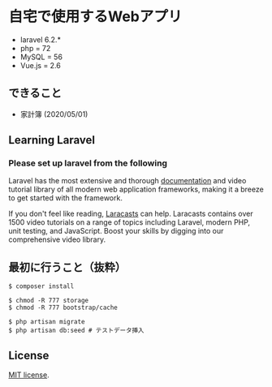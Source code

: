 # 自宅で使用するWebアプリ

- laravel 6.2.*
- php = 72
- MySQL = 56
- Vue.js = 2.6

## できること

- 家計簿 (2020/05/01)

## Learning Laravel
### Please set up laravel from the following

Laravel has the most extensive and thorough [documentation](https://laravel.com/docs) and video tutorial library of all modern web application frameworks, making it a breeze to get started with the framework.

If you don't feel like reading, [Laracasts](https://laracasts.com) can help. Laracasts contains over 1500 video tutorials on a range of topics including Laravel, modern PHP, unit testing, and JavaScript. Boost your skills by digging into our comprehensive video library.

## 最初に行うこと（抜粋）

```
$ composer install

$ chmod -R 777 storage
$ chmod -R 777 bootstrap/cache

$ php artisan migrate
$ php artisan db:seed # テストデータ挿入
```

## License

[MIT license](https://opensource.org/licenses/MIT).
